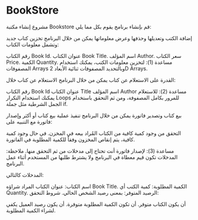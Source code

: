 # BookStore
مشروع إنشاء مكتبة Bookstore
قم بإنشاء برنامج يقوم بكل مما يلي:

إضافة الكتب وتعديلها وحذفها وعرض معلوماتها
يمكن من خلال البرنامج تخزين كتاب جديد وتشمل معلومات الكتاب:

رقم الكتاب Book Id.
عنوان الكتاب Book Title.
اسم المؤلف Author.
سعر الكتاب Price.
الكمية Quantity.
مساعدة (1): لتخزين معلومات الكتب، يمكنك استخدام المصفوفات Arrays وبالتحديد المصفوفات ثنائية الأبعاد 2D Arrays.

القدرة على الاستعلام عن كتاب
يمكن من خلال البرنامج الاستعلام عن كتاب خلال:

رقم الكتاب Book Id
عنوان الكتاب Title
اسم المؤلف Author
مساعدة (2): للاستعلام يمكنك استخدام التكرار Loops للمرور بكامل المصفوفة، ومن ثم التحقق باستخدام الجمل الشرطية مثل جملة if.

بيع كتاب وتصدير فاتورة
يمكن من خلال البرنامج تنفيذ عملية بيع كتاب أو أكثر وإصدار فاتورة مع التنبيه على:

التحقق من وجود كمية كافية من الكتاب المُراد بيعه في المخزن.
في حال وجود كمية كافية، يتم إنقاص المخزون وفقاً للكمية المطلوبة في الفاتورة.

مساعدة (3): لإصدار فاتورة أنت تحتاج إلى مدخلات من ثم التحقق منها. ملاحظة: المدخلات تكون قيم معطاة في البرنامج ولا يشترط طلبها من المستخدم أثناء عمل البرنامج.

المدخلات كالتالي:

اسم الكتاب: عنوان الكتاب المراد شراؤه Book Title.
الكمية المطلوبة: كمية الكتب أي Quantity.
الرصيد المتوفر: بمعنى رصيد الشخص الحالي.
شروط التحقق:

أن يكون الكتاب متوفر.
أن تكون الكمية المطلوبة متوفرة.
أن يكون رصيد العميل يكفي لشراء الكمية المطلوبة.
